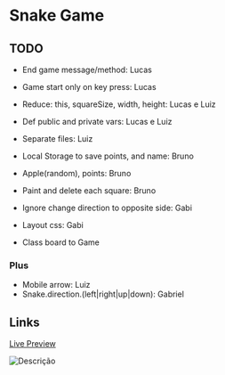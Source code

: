 # Snake Game

## TODO

* End game message/method: Lucas
* Game start only on key press: Lucas
* Reduce: this, squareSize, width, height: Lucas e Luiz
* Def public and private vars: Lucas e Luiz
* Separate files: Luiz
* Local Storage to save points, and name: Bruno
* Apple(random), points: Bruno
* Paint and delete each square: Bruno
* Ignore change direction to opposite side: Gabi
* Layout css: Gabi

* Class board to Game

### Plus
* Mobile arrow: Luiz
* Snake.direction.(left|right|up|down): Gabriel


## Links



[Live Preview](https://gabriel-del.github.io/ada-equipe-3)

![Descrição](https://cdn.discordapp.com/attachments/1144277987219472434/1145889947623108618/image.png)